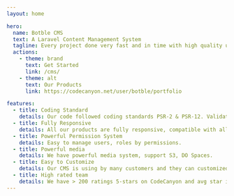 ```yaml
---
layout: home

hero:
  name: Botble CMS
  text: A Laravel Content Management System
  tagline: Every project done very fast and in time with high quality using our CMS.
  actions:
    - theme: brand
      text: Get Started
      link: /cms/
    - theme: alt
      text: Our Products
      link: https://codecanyon.net/user/botble/portfolio

features:
  - title: Coding Standard
    details: Our code followed coding standards PSR-2 & PSR-12. Validated by Codeship.
  - title: Fully Responsive
    details: All our products are fully responsive, compatible with all screen resolutions.
  - title: Powerful Permission System
    details: Easy to manage users, roles by permissions.
  - title: Powerful media
    details: We have powerful media system, support S3, DO Spaces.
  - title: Easy to Customize
    details: Our CMS is using by many customers and they can customized everything they want.
  - title: High rated team
    details: We have > 200 ratings 5-stars on CodeCanyon and avg star is 4.95.
---
```

